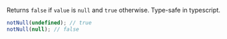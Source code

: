 Returns `false` if `value` is `null` and `true` otherwise. Type-safe in typescript.

```js
notNull(undefined); // true
notNull(null); // false
```
